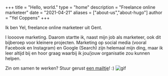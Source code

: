 +++
title = "Hello, world."
type = "home"
description = "Freelance online marketeer"
date = "2021-04-21"
aliases = ["about-us","about-hugo"]
author = "Yel Coppens"
+++


Ik ben Yel, freelance online marketeer uit Gent.

I loooove marketing. Daarom startte ik, naast mijn job als marketeer, ook dit bijberoep voor kleinere projecten. Marketing op social media (vooral Facebook en Instagram) en Google (Search) zijn helemaal mijn ding, maar ik leer altijd bij en hoor graag waarbij ik jou/jouw organisatie zou kunnen helpen.

Zin om samen te werken? Stuur gerust [een mailtje](mailto:yelcoppens@hotmail.com)! :)
![gif](../images/working.gif)